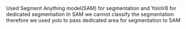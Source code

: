 Used Segment Anything model(SAM) for segmentation and YoloV8 for dedicated segmentation
In SAM we cannot classify the segmentation therefore we used yolo to pass dedicated area for segmentation to SAM
